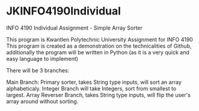 # JKINFO4190Individual
INFO 4190 Individual Assignment - Simple Array Sorter

This program is Kwantlen Polytechnic University Assignment for INFO 4190
This program is created as a demonstration on the technicalities of Github, additionally the program will be written in Python (as it is a very quick and easy language to implement)

There will be 3 branches:

Main Branch: Primary sorter, takes String type inputs, will sort an array alphabeticaly.
Integer Branch will take Integers, sort from smallest to largest.
Array Reverser Branch, takes String type inputs, will flip the user's array around without sorting.
